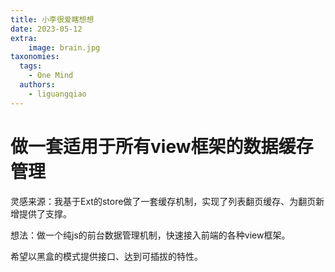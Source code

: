 ```yaml
---
title: 小李很爱瞎想想
date: 2023-05-12
extra:
    image: brain.jpg
taxonomies:
  tags:
    - One Mind
  authors:
    - liguangqiao
---
```

#   做一套适用于所有view框架的数据缓存管理

灵感来源：我基于Ext的store做了一套缓存机制，实现了列表翻页缓存、为翻页新增提供了支撑。

想法：做一个纯js的前台数据管理机制，快速接入前端的各种view框架。

希望以黑盒的模式提供接口、达到可插拔的特性。
